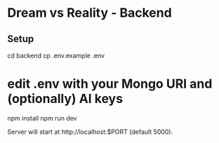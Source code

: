 # Dream vs Reality - Backend

## Setup
cd backend
cp .env.example .env
# edit .env with your Mongo URI and (optionally) AI keys
npm install
npm run dev

Server will start at http://localhost:$PORT (default 5000).